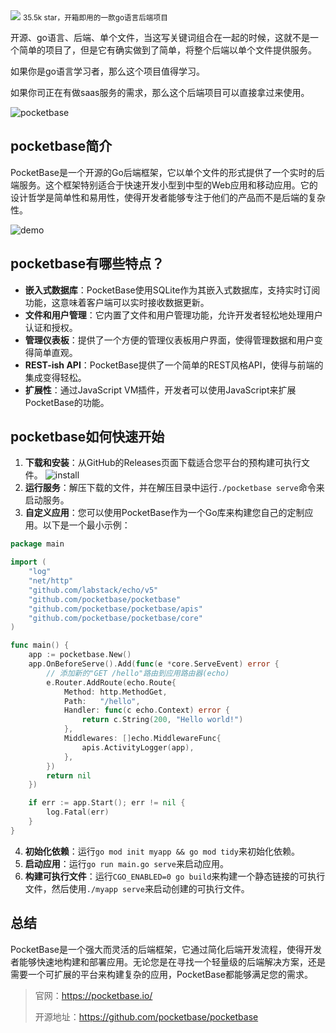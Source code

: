 <img src="/assets/image/240628-pocketbase-1.png">
<small>35.5k star，开箱即用的一款go语言后端项目</small>

开源、go语言、后端、单个文件，当这写关键词组合在一起的时候，这就不是一个简单的项目了，但是它有确实做到了简单，将整个后端以单个文件提供服务。

如果你是go语言学习者，那么这个项目值得学习。

如果你司正在有做saas服务的需求，那么这个后端项目可以直接拿过来使用。

![pocketbase](/assets/image/240628-pocketbase.png)

## pocketbase简介
PocketBase是一个开源的Go后端框架，它以单个文件的形式提供了一个实时的后端服务。这个框架特别适合于快速开发小型到中型的Web应用和移动应用。它的设计哲学是简单性和易用性，使得开发者能够专注于他们的产品而不是后端的复杂性。

![demo](/assets/image/240628-pocketbase-1.png)

## pocketbase有哪些特点？
- **嵌入式数据库**：PocketBase使用SQLite作为其嵌入式数据库，支持实时订阅功能，这意味着客户端可以实时接收数据更新。
- **文件和用户管理**：它内置了文件和用户管理功能，允许开发者轻松地处理用户认证和授权。
- **管理仪表板**：提供了一个方便的管理仪表板用户界面，使得管理数据和用户变得简单直观。
- **REST-ish API**：PocketBase提供了一个简单的REST风格API，使得与前端的集成变得轻松。
- **扩展性**：通过JavaScript VM插件，开发者可以使用JavaScript来扩展PocketBase的功能。

## pocketbase如何快速开始

1. **下载和安装**：从GitHub的Releases页面下载适合您平台的预构建可执行文件。
   ![install](/assets/image/240628-pocketbase-2.png)
2. **运行服务**：解压下载的文件，并在解压目录中运行`./pocketbase serve`命令来启动服务。
3. **自定义应用**：您可以使用PocketBase作为一个Go库来构建您自己的定制应用。以下是一个最小示例：

```go
package main

import (
    "log"
    "net/http"
    "github.com/labstack/echo/v5"
    "github.com/pocketbase/pocketbase"
    "github.com/pocketbase/pocketbase/apis"
    "github.com/pocketbase/pocketbase/core"
)

func main() {
    app := pocketbase.New()
    app.OnBeforeServe().Add(func(e *core.ServeEvent) error {
        // 添加新的"GET /hello"路由到应用路由器(echo)
        e.Router.AddRoute(echo.Route{
            Method: http.MethodGet,
            Path:   "/hello",
            Handler: func(c echo.Context) error {
                return c.String(200, "Hello world!")
            },
            Middlewares: []echo.MiddlewareFunc{
                apis.ActivityLogger(app),
            },
        })
        return nil
    })

    if err := app.Start(); err != nil {
        log.Fatal(err)
    }
}
```

4. **初始化依赖**：运行`go mod init myapp && go mod tidy`来初始化依赖。
5. **启动应用**：运行`go run main.go serve`来启动应用。
6. **构建可执行文件**：运行`CGO_ENABLED=0 go build`来构建一个静态链接的可执行文件，然后使用`./myapp serve`来启动创建的可执行文件。

## 总结
PocketBase是一个强大而灵活的后端框架，它通过简化后端开发流程，使得开发者能够快速地构建和部署应用。无论您是在寻找一个轻量级的后端解决方案，还是需要一个可扩展的平台来构建复杂的应用，PocketBase都能够满足您的需求。

>官网：https://pocketbase.io/
>
>开源地址：https://github.com/pocketbase/pocketbase

